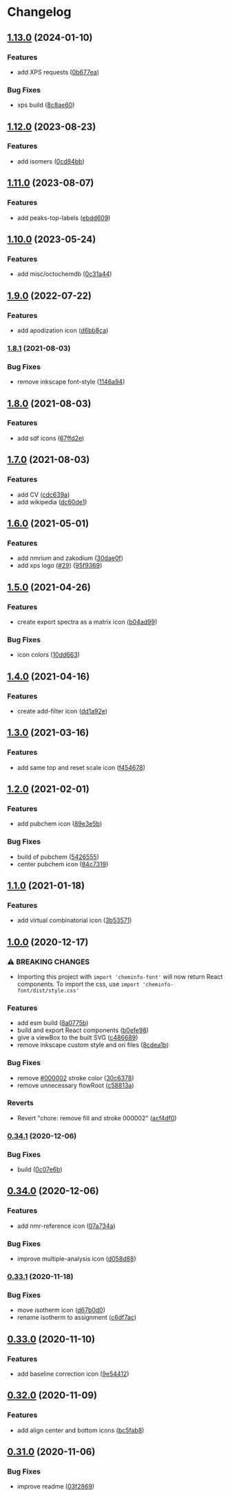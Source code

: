 # Changelog

## [1.13.0](https://www.github.com/cheminfo/font/compare/v1.12.0...v1.13.0) (2024-01-10)


### Features

* add XPS requests ([0b677ea](https://www.github.com/cheminfo/font/commit/0b677eab0e03b31bc7a5de5298fd20026c65a431))


### Bug Fixes

* xps build ([8c8ae60](https://www.github.com/cheminfo/font/commit/8c8ae604417050636bd0fc28af47a24026c55b6f))

## [1.12.0](https://www.github.com/cheminfo/font/compare/v1.11.0...v1.12.0) (2023-08-23)


### Features

* add isomers ([0cd84bb](https://www.github.com/cheminfo/font/commit/0cd84bb57565a13a7ceb102d1f350926b8e82416))

## [1.11.0](https://www.github.com/cheminfo/font/compare/v1.10.0...v1.11.0) (2023-08-07)


### Features

* add peaks-top-labels ([ebdd609](https://www.github.com/cheminfo/font/commit/ebdd60993d56af283ca9c051070c8c8d140f0eac))

## [1.10.0](https://www.github.com/cheminfo/font/compare/v1.9.0...v1.10.0) (2023-05-24)


### Features

* add misc/octochemdb ([0c31a44](https://www.github.com/cheminfo/font/commit/0c31a44b366ea3ac9734de939a4d9d58f7f560c1))

## [1.9.0](https://www.github.com/cheminfo/font/compare/v1.8.1...v1.9.0) (2022-07-22)


### Features

* add apodization icon ([d6bb8ca](https://www.github.com/cheminfo/font/commit/d6bb8caa4591fd46a8da3845d1056acb548d6ddf))

### [1.8.1](https://www.github.com/cheminfo/font/compare/v1.8.0...v1.8.1) (2021-08-03)


### Bug Fixes

* remove inkscape font-style ([1146a94](https://www.github.com/cheminfo/font/commit/1146a943bc63fdc708892ac8e7a011dba4933d0a))

## [1.8.0](https://www.github.com/cheminfo/font/compare/v1.7.0...v1.8.0) (2021-08-03)


### Features

* add sdf icons ([67ffd2e](https://www.github.com/cheminfo/font/commit/67ffd2e3200fd43307c003f10f924a1b25ab775f))

## [1.7.0](https://www.github.com/cheminfo/font/compare/v1.6.0...v1.7.0) (2021-08-03)


### Features

* add CV ([cdc639a](https://www.github.com/cheminfo/font/commit/cdc639a5e015e09a4814fdc1d079c213f8314a5a))
* add wikipedia ([dc60de1](https://www.github.com/cheminfo/font/commit/dc60de1bceffbd8dfc492109c5f612be43dc3b24))

## [1.6.0](https://www.github.com/cheminfo/font/compare/v1.5.0...v1.6.0) (2021-05-01)


### Features

* add nmrium and zakodium ([30dae0f](https://www.github.com/cheminfo/font/commit/30dae0f2e68b7ad91d04e9ab12e9095d83e19e68))
* add xps logo ([#29](https://www.github.com/cheminfo/font/issues/29)) ([95f9369](https://www.github.com/cheminfo/font/commit/95f936930ebe61537c1c7f740c96cc274abd09c8))

## [1.5.0](https://www.github.com/cheminfo/font/compare/v1.4.0...v1.5.0) (2021-04-26)


### Features

* create export spectra as a matrix icon ([b04ad99](https://www.github.com/cheminfo/font/commit/b04ad99a660ccd2b9ae7223d5b765b21cb424c24))


### Bug Fixes

* icon colors ([10dd663](https://www.github.com/cheminfo/font/commit/10dd663bdb406f4a2e653084a95996735fb00aa4))

## [1.4.0](https://www.github.com/cheminfo/font/compare/v1.3.0...v1.4.0) (2021-04-16)


### Features

* create add-filter icon ([dd1a92e](https://www.github.com/cheminfo/font/commit/dd1a92e9399d7f1e32d3f929c2269a706441aa76))

## [1.3.0](https://www.github.com/cheminfo/font/compare/v1.2.0...v1.3.0) (2021-03-16)


### Features

* add same top and reset scale icon ([f454678](https://www.github.com/cheminfo/font/commit/f454678292b9c8091170994d11ba8cb0b63b11b6))

## [1.2.0](https://www.github.com/cheminfo/font/compare/v1.1.0...v1.2.0) (2021-02-01)


### Features

* add pubchem icon ([89e3e5b](https://www.github.com/cheminfo/font/commit/89e3e5b6e0ef3d98cffd651c9cb6e767145d4009))


### Bug Fixes

* build of pubchem ([5426555](https://www.github.com/cheminfo/font/commit/5426555194ca7ac551db660a42aa204f6b604805))
* center pubchem icon ([84c7319](https://www.github.com/cheminfo/font/commit/84c7319d58a6b4185d9a51376f80ecdc689d22c1))

## [1.1.0](https://www.github.com/cheminfo/font/compare/v1.0.0...v1.1.0) (2021-01-18)


### Features

* add virtual combinatorial icon ([3b53571](https://www.github.com/cheminfo/font/commit/3b535711ee565f01b37e8967fd0dfa3729f8b0e1))

## [1.0.0](https://www.github.com/cheminfo/font/compare/v0.34.1...v1.0.0) (2020-12-17)


### ⚠ BREAKING CHANGES

* Importing this project with `import 'cheminfo-font'` will now return React components. To import the css, use `import 'cheminfo-font/dist/style.css'`

### Features

* add esm build ([8a0775b](https://www.github.com/cheminfo/font/commit/8a0775bcc4c9e22b620c44e447067e8dd269fdf8))
* build and export React components ([b0efe98](https://www.github.com/cheminfo/font/commit/b0efe9846f94a182e3391c018d1807368beb38fc))
* give a viewBox to the built SVG ([c486689](https://www.github.com/cheminfo/font/commit/c4866895ab33836396ce61bb0ed3af62cebbe0aa))
* remove inkscape custom style and ori files ([8cdea1b](https://www.github.com/cheminfo/font/commit/8cdea1bcfcc04289940409c887b9266b5ab3acd9))


### Bug Fixes

* remove [#000002](https://www.github.com/cheminfo/font/issues/000002) stroke color ([30c6378](https://www.github.com/cheminfo/font/commit/30c6378c3acd8981de4f499c7856be53c5927cda))
* remove unnecessary flowRoot ([c58813a](https://www.github.com/cheminfo/font/commit/c58813a985dd9519fa78a8c5a37ebb06e74018ce))


### Reverts

* Revert "chore: remove fill and stroke 000002" ([acf4df0](https://www.github.com/cheminfo/font/commit/acf4df0ef421e62633839cee9ccda4fe2d01d14d))

### [0.34.1](https://www.github.com/cheminfo/font/compare/v0.34.0...v0.34.1) (2020-12-06)


### Bug Fixes

* build ([0c07e6b](https://www.github.com/cheminfo/font/commit/0c07e6bdccc7b9e04d6d6a35ec722dacf926ae49))

## [0.34.0](https://www.github.com/cheminfo/font/compare/v0.33.1...v0.34.0) (2020-12-06)


### Features

* add nmr-reference icon ([07a734a](https://www.github.com/cheminfo/font/commit/07a734aa87610611bfdb529bae8b6b65a77422ed))


### Bug Fixes

* improve multiple-analysis icon ([d058d88](https://www.github.com/cheminfo/font/commit/d058d886371d90aa9e54b580996a1fba65908fbd))

### [0.33.1](https://www.github.com/cheminfo/font/compare/v0.33.0...v0.33.1) (2020-11-18)


### Bug Fixes

* move isotherm icon ([d67b0d0](https://www.github.com/cheminfo/font/commit/d67b0d0e47079a3668ebb040d821b2502e4cc5ae))
* rename isotherm to assignment ([c6df7ac](https://www.github.com/cheminfo/font/commit/c6df7ac4e09e41eaa8c3c881e3d87db7d4628eda))

## [0.33.0](https://www.github.com/cheminfo/font/compare/v0.32.0...v0.33.0) (2020-11-10)


### Features

* add baseline correction icon ([9e54412](https://www.github.com/cheminfo/font/commit/9e54412a23c317cdda6b1315baaa0b5ff7387ac4))

## [0.32.0](https://www.github.com/cheminfo/font/compare/v0.31.0...v0.32.0) (2020-11-09)


### Features

* add align center and bottom icons ([bc5fab8](https://www.github.com/cheminfo/font/commit/bc5fab87e9a2fed7dac39b5482407b6aca4b208f))

## [0.31.0](https://www.github.com/cheminfo/font/compare/v0.30.0...v0.31.0) (2020-11-06)


### Bug Fixes

* improve readme ([03f2869](https://www.github.com/cheminfo/font/commit/03f2869e9162c458206e95be29d0fb08d5aecb81))
